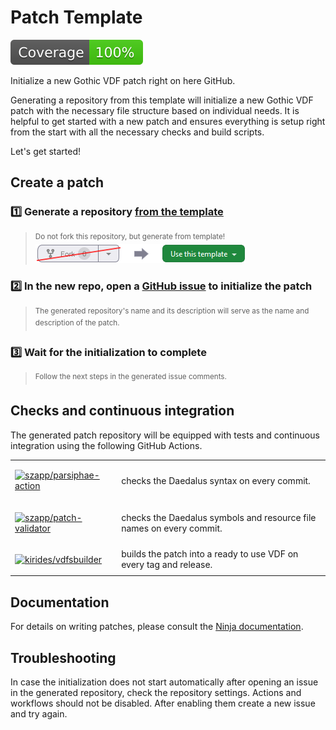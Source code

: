 # Patch Template

[![Coverage](.github/actions/initialization/badges/coverage.svg)](https://github.com/szapp/patch-template)

Initialize a new Gothic VDF patch right on here GitHub.

Generating a repository from this template will initialize a new Gothic VDF patch with the necessary file structure based on individual needs. 
It is helpful to get started with a new patch and ensures everything is setup right from the start with all the necessary checks and build scripts.

Let's get started!

## Create a patch

### 1️⃣ Generate a repository [from the template](https://repo.new/?template_name=patch-template&template_owner=szapp)

> <sup>Do not fork this repository, but generate from template!</sup>  
  [![Template](.github/actions/initialization/badges/template.png)](https://repo.new/?template_name=patch-template&template_owner=szapp)

### 2️⃣ In the new repo, open a [GitHub issue](../../issues/new/choose) to initialize the patch

> <sup>The generated repository's name and its description will serve as the name and description of the patch.</sup>

### 3️⃣ Wait for the initialization to complete

> <sup>Follow the next steps in the generated issue comments.</sup>

## Checks and continuous integration

The generated patch repository will be equipped with tests and continuous integration using the following GitHub Actions.

<table><tbody>
  <tr><td>
    
  [![szapp/parsiphae-action](https://img.shields.io/badge/szapp-parsiphae--action-34D058?logo=github&logoColor=959DA5&labelColor=444D56)](https://github.com/szapp/parsiphae-action)
    
  </td>
  <td>checks the Daedalus syntax on every commit.</td>
  </tr>
  <tr><td>
    
  [![szapp/patch-validator](https://img.shields.io/badge/szapp-patch--validator-34D058?logo=github&logoColor=959DA5&labelColor=444D56)](https://github.com/szapp/patch-validator)
  
  </td>
  <td>checks the Daedalus symbols and resource file names on every commit.</td>
  </tr>
  <tr><td>
  
  [![kirides/vdfsbuilder](https://img.shields.io/badge/kirides-vdfsbuilder-34D058?logo=github&logoColor=959DA5&labelColor=444D56)](https://github.com/kirides/vdfsbuilder)
  
  </td>
  <td>builds the patch into a ready to use VDF on every tag and release.</td>
  </tr>
</tbody></table>

## Documentation

For details on writing patches, please consult the [Ninja documentation](https://github.com/szapp/Ninja/wiki).

## Troubleshooting

In case the initialization does not start automatically after opening an issue in the generated repository, check the repository settings.
Actions and workflows should not be disabled. After enabling them create a new issue and try again.
